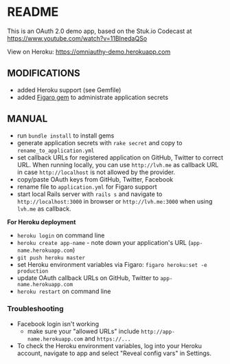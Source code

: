 # README
This is an OAuth 2.0 demo app, based on the Stuk.io Codecast at
https://www.youtube.com/watch?v=11BInedaQSo

View on Heroku: https://omniauthy-demo.herokuapp.com

## MODIFICATIONS
* added Heroku support (see Gemfile)
* added [Figaro gem](https://github.com/laserlemon/figaro) to administrate
  application secrets

## MANUAL
* run `bundle install` to install gems
* generate application secrets with `rake secret` and copy to
  `rename_to_application.yml`
* set callback URLs for registered application on GitHub, Twitter to correct
  URL. When running locally, you can use `http://lvh.me` as callback URL in case
  `http://localhost` is not allowed by the provider.
* copy/paste OAuth keys from GitHub, Twitter, Facebook
* rename file to `application.yml` for Figaro support
* start local Rails server with `rails s` and navigate to
  `http://localhost:3000` in browser or `http://lvh.me:3000` when using
  `lvh.me` as callback.

**For Heroku deployment**
* `heroku login` on command line
* `heroku create app-name` - note down your application's URL
  (`app-name.herokuapp.com`)
* `git push heroku master`
* set Heroku environment variables via Figaro: `figaro heroku:set -e
  production`
* update OAuth callback URLs on GitHub, Twitter to
  `app-name.herokuapp.com`
* `heroku restart` on command line

### Troubleshooting
* Facebook login isn't working
  * make sure your "allowed URLs" include
    `http://app-name.herokuapp.com` and `https://...`
* To check the Heroku environment variables, log into your Heroku
  account, navigate to app and select "Reveal config vars" in Settings.
